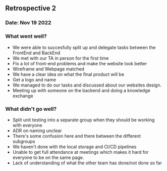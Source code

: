## Retrospective 2
### Date: Nov 19 2022
### What went well?
- We were able to succesfully split up and delegate tasks between the FrontEnd and BackEnd
- We met with our TA in person for the first time 
- FIx a lot of front-end problems and make the website look better
- Wireframe and Webpage matched
- We have a clear idea on what the final product will be
- Get a logo and name
- We managed to do our tasks and discussed about our websites design.
- Meeting up with someone on the backend and doing a knowledge exchange
### What didn't go well?
- Split unit testing into a separate group when they should be working with everyone
- ADR on naming unclear
- There's some confusion here and there between the different subgroups
- We haven't done with the local storage and CI/CD pipelines 
- Unable to get full attendance at meetings which makes it hard for everyone to be on the same page.
- Lack of understanding of what the other team has done/not done so far
